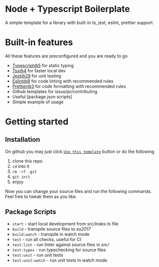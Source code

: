 # Node + Typescript Boilerplate
A simple template for a library with built-in ts, jest, eslint, prettier support

# Built-in features
All these features are preconfigured and you are ready to go

- [Typescript@5](https://devblogs.microsoft.com/typescript/announcing-typescript-5-3/) for static typing
- [Tsx@4](https://github.com/esbuild-kit/tsx#tsx---) for faster local dev
- [Jest@29](https://jestjs.io/) for unit testing
- [Eslint@8](https://eslint.org/) for code linting with recommended rules
- [Prettier@3](https://prettier.io/) for code formatting with recommended rules
- Github templates for issue/pr/contributing
- Useful [package.json scripts]
- Simple example of usage

# Getting started

## Installation
On github you may just click [`Use this template`](https://github.com/ch1ller0/fridgefm-node-ts-boiler/generate) button or do the following
1. clone this repo
2. `cd` into it
3. `rm -rf .git`
4. `git init`
5. enjoy

Now you can change your source files and run the following commands. Feel free to tweak them as you like.

## Package Scripts
- `start` - start local development from _src/index.ts_ file
- `build` - transpile source files to _es2017_
- `build:watch` - transpile in watch mode
- `test` - run all checks, useful for CI
- `test:lint` - run linter against source files in _src/_
- `test:types` - run typechecking for source files
- `test:unit` - run unit tests
- `test:unit:watch` - run unit tests in watch mode
